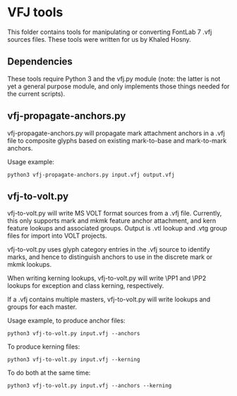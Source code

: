 VFJ tools
=====

This folder contains tools for manipulating or converting FontLab 7 .vfj sources files. These tools were written for us by Khaled Hosny.

Dependencies
------------

These tools require Python 3 and the vfj.py module (note: the latter is not yet a general purpose module, and only implements those things needed for the current scripts).

vfj-propagate-anchors.py
-----

vfj-propagate-anchors.py will propagate mark attachment anchors in a .vfj file to composite glyphs based on existing mark-to-base and mark-to-mark anchors.

Usage example:

```
python3 vfj-propagate-anchors.py input.vfj output.vfj
```

vfj-to-volt.py
-----

vfj-to-volt.py will write MS VOLT format sources from a .vfj file. Currently, this only supports mark and mkmk feature anchor attachment, and kern feature lookups and associated groups. Output is .vtl lookup and .vtg group files for import into VOLT projects.

vfj-to-volt.py uses glyph category entries in the .vfj source to identify marks, and hence to distinguish anchors to use in the discrete mark or mkmk lookups.

When writing kerning lookups, vfj-to-volt.py will write \PP1 and \PP2 lookups for exception and class kerning, respectively.

If a .vfj contains multiple masters, vfj-to-volt.py will write lookups and groups for each master.


Usage example, to produce anchor files:

```
python3 vfj-to-volt.py input.vfj --anchors
```

To produce kerning files:

```
python3 vfj-to-volt.py input.vfj --kerning
```

To do both at the same time:

```
python3 vfj-to-volt.py input.vfj --anchors --kerning
```